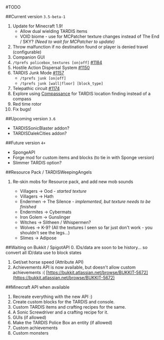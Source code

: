 #TODO

##Current version `3.5-beta-1`
1. Update for Minecraft 1.9!
   * Allow dual wielding TARDIS items
   * VOID biome - use for MCPatcher texture changes instead of The End / SKY? _(Need to wait for MCPatcher to update)_
2. Throw malfunction if no destination found or player is denied travel (configurable)
3. Companion GUI
4. `/tprefs policebox_textures [on|off]` [#1184](http://dev.bukkit.org/bukkit-plugins/tardis/tickets/1184-player-preference-for-setting-biome/)
5. Hostile Action Dispersal System [#1150](http://dev.bukkit.org/bukkit-plugins/tardis/tickets/1150-hads2-hostile-action-dispersal-system/)
6. TARDIS Junk Mode [#1157](http://dev.bukkit.org/bukkit-plugins/tardis/tickets/1157-normal-tardis-junk-mode/)
   * `/tprefs junk [on|off]`
   * `/tprefs junk [wall|floor] [block_type]`
7. Telepathic circuit [#1174](http://dev.bukkit.org/bukkit-plugins/tardis/tickets/1174-tardis-commands-applies-to-the-one-which-you-are-in/#comments)
8. Explore using [Compassance](https://www.spigotmc.org/resources/compassance.18327/) for TARDIS location finding instead of a compass
9. Red time rotor
10. Fix bugs!

##Upcoming version `3.6`
* TARDISSonicBlaster addon?
* TARDISDalekCities addon?

##Future version `4+`
* SpongeAPI
* Forge mod for custom items and blocks (to tie in with Sponge version)
* Slimmer TARDIS option?

##Resource Pack / TARDISWeepingAngels

1. Re-skin mobs for Resource pack, and add new mob sounds

   * Villagers -> Ood - _started texture_
   * Villagers -> Hath
   * Endermen -> The Silence - _implemented, but texture needs to be finished_
   * Endermites -> Cybermats
   * Iron Golem -> Gunslinger
   * Witches -> Slitheen / Whispermen?
   * Wolves -> K-9? (All the textures I seen so far just don't work - you shouldn't see the legs...)
   * Slimes -> Adipose

##Waiting on Bukkit / SpigotAPI
0. IDs/data are soon to be history... so convert all ID/data use to block states 
1. Get/set horse speed (Attribute API)
2. Achievements API is now available, but doesn't allow custom achievements :( [https://bukkit.atlassian.net/browse/BUKKIT-5672](https://bukkit.atlassian.net/browse/BUKKIT-5672)

##Minecraft API when available
1. Recreate everything with the new API :)
2. Create custom blocks for the TARDIS and console.
3. Custom TARDIS items and crafting recipes for the same.
4. A Sonic Screwdriver and a crafting recipe for it.
5. GUIs (if allowed)
6. Make the TARDIS Police Box an entity (if allowed)
7. Custom achievements
8. Custom monsters
